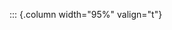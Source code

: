 <!-- Copyright (C) 2024  Kevin Sandom -->
<!-- Begin a new column of width 95%. -->

::: {.column width="95%" valign="t"}
